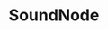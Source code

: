 ---
layout: post
title:  "SoundNode"
tags: "web native open-source"
thumb: soundnode.jpg
desc: "An open source project for playing SoundCloud natively"
style: last
featured: true
---